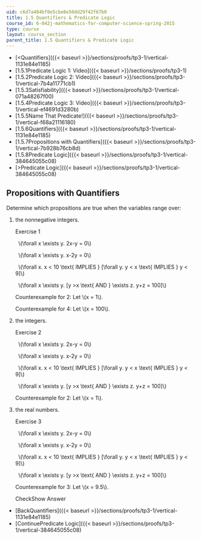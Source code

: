 ```yaml
---
uid: c6d7a484bf0e5cbe8e50dd29f42f67b0
title: 1.5 Quantifiers & Predicate Logic
course_id: 6-042j-mathematics-for-computer-science-spring-2015
type: course
layout: course_section
parent_title: 1.5 Quantifiers & Predicate Logic
---
```


*   [<Quantifiers]({{< baseurl >}}/sections/proofs/tp3-1/vertical-1131e84e1185)
*   [1.5.1Predicate Logic 1: Video]({{< baseurl >}}/sections/proofs/tp3-1)
*   [1.5.2Predicate Logic 2: Video]({{< baseurl >}}/sections/proofs/tp3-1/vertical-7b4a11771cb1)
*   [1.5.3Satisfiability]({{< baseurl >}}/sections/proofs/tp3-1/vertical-071a48267f00)
*   [1.5.4Predicate Logic 3: Video]({{< baseurl >}}/sections/proofs/tp3-1/vertical-ef4691d3280b)
*   [1.5.5Name That Predicate!]({{< baseurl >}}/sections/proofs/tp3-1/vertical-f68a21116180)
*   [1.5.6Quantifiers]({{< baseurl >}}/sections/proofs/tp3-1/vertical-1131e84e1185)
*   [1.5.7Propositions with Quantifiers]({{< baseurl >}}/sections/proofs/tp3-1/vertical-7b928b76cb8d)
*   [1.5.8Predicate Logic]({{< baseurl >}}/sections/proofs/tp3-1/vertical-384645055c08)
*   [\>Predicate Logic]({{< baseurl >}}/sections/proofs/tp3-1/vertical-384645055c08)

Propositions with Quantifiers
-----------------------------

  

Determine which propositions are true when the variables range over:

1.  the nonnegative integers.
    
    Exercise 1
    
    &nbsp; \\(\\forall x \\exists y. 2x-y = 0\\) &nbsp;
    
    &nbsp; \\(\\forall x \\exists y. x-2y = 0\\) &nbsp;
    
    &nbsp; \\(\\forall x. x < 10 \\text{ IMPLIES } \[\\forall y. y < x \\text{ IMPLIES } y < 9\]\\) &nbsp;
    
    &nbsp; \\(\\forall x \\exists y. \[y >x \\text{ AND } \\exists z. y+z = 100\]\\) &nbsp;
    
    Counterexample for 2: Let \\(x = 1\\).
    
    Counterexample for 4: Let \\(x = 100\\).
    
2.  the integers.
    
    Exercise 2
    
    &nbsp; \\(\\forall x \\exists y. 2x-y = 0\\) &nbsp;
    
    &nbsp; \\(\\forall x \\exists y. x-2y = 0\\) &nbsp;
    
    &nbsp; \\(\\forall x. x < 10 \\text{ IMPLIES } \[\\forall y. y < x \\text{ IMPLIES } y < 9\]\\) &nbsp;
    
    &nbsp; \\(\\forall x \\exists y. \[y >x \\text{ AND } \\exists z. y+z = 100\]\\) &nbsp;
    
    Counterexample for 2: Let \\(x = 1\\).
    
3.  the real numbers.
    
    Exercise 3
    
    &nbsp; \\(\\forall x \\exists y. 2x-y = 0\\) &nbsp;
    
    &nbsp; \\(\\forall x \\exists y. x-2y = 0\\) &nbsp;
    
    &nbsp; \\(\\forall x. x < 10 \\text{ IMPLIES } \[\\forall y. y < x \\text{ IMPLIES } y < 9\]\\) &nbsp;
    
    &nbsp; \\(\\forall x \\exists y. \[y >x \\text{ AND } \\exists z. y+z = 100\]\\) &nbsp;
    
    Counterexample for 3: Let \\(x = 9.5\\).
    
    CheckShow Answer
    

*   [BackQuantifiers]({{< baseurl >}}/sections/proofs/tp3-1/vertical-1131e84e1185)
*   [ContinuePredicate Logic]({{< baseurl >}}/sections/proofs/tp3-1/vertical-384645055c08)